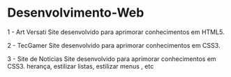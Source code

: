 # Desenvolvimento-Web
1 - Art Versati 
Site desenvolvido para aprimorar conhecimentos em HTML5.

2 - TecGamer
Site desenvolvido para aprimorar conhecimentos em CSS3.

3 - Site de Noticias
Site desenvolvido para aprimorar conhecimentos em CSS3.
herança, estilizar listas, estilizar menus , etc
